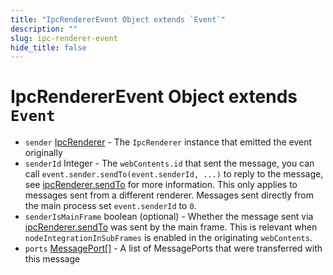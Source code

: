 ```yaml
---
title: "IpcRendererEvent Object extends `Event`"
description: ""
slug: ipc-renderer-event
hide_title: false
---
```


# IpcRendererEvent Object extends `Event`

* `sender` [IpcRenderer](latest/api/ipc-renderer.md) - The `IpcRenderer` instance that emitted the event originally
* `senderId` Integer - The `webContents.id` that sent the message, you can call `event.sender.sendTo(event.senderId, ...)` to reply to the message, see [ipcRenderer.sendTo][ipc-renderer-sendto] for more information. This only applies to messages sent from a different renderer. Messages sent directly from the main process set `event.senderId` to `0`.
* `senderIsMainFrame` boolean (optional) - Whether the message sent via [ipcRenderer.sendTo][ipc-renderer-sendto] was sent by the main frame. This is relevant when `nodeIntegrationInSubFrames` is enabled in the originating `webContents`.
* `ports` [MessagePort][][] - A list of MessagePorts that were transferred with this message

[ipc-renderer-sendto]: latest/api/ipc-renderer.md#ipcrenderersendtowebcontentsid-channel-args
[MessagePort]: https://developer.mozilla.org/en-US/docs/Web/API/MessagePort
